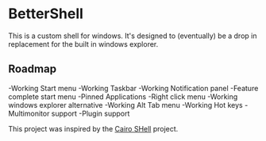 # BetterShell

This is a custom shell for windows. It's designed to (eventually) be a drop in replacement for the built in windows explorer.

## Roadmap
-Working Start menu
-Working Taskbar
-Working Notification panel
-Feature complete start menu
 -Pinned Applications
 -Right click menu
-Working windows explorer alternative
-Working Alt Tab menu
-Working Hot keys
-Multimonitor support
-Plugin support

This project was inspired by the [Cairo SHell](https://cairoshell.com/) project.
